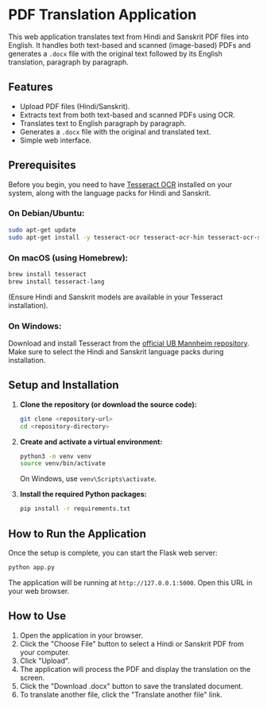 # PDF Translation Application

This web application translates text from Hindi and Sanskrit PDF files into English. It handles both text-based and scanned (image-based) PDFs and generates a `.docx` file with the original text followed by its English translation, paragraph by paragraph.

## Features

-   Upload PDF files (Hindi/Sanskrit).
-   Extracts text from both text-based and scanned PDFs using OCR.
-   Translates text to English paragraph by paragraph.
-   Generates a `.docx` file with the original and translated text.
-   Simple web interface.

## Prerequisites

Before you begin, you need to have [Tesseract OCR](https://github.com/tesseract-ocr/tesseract) installed on your system, along with the language packs for Hindi and Sanskrit.

### On Debian/Ubuntu:
```bash
sudo apt-get update
sudo apt-get install -y tesseract-ocr tesseract-ocr-hin tesseract-ocr-san
```

### On macOS (using Homebrew):
```bash
brew install tesseract
brew install tesseract-lang
```
(Ensure Hindi and Sanskrit models are available in your Tesseract installation).

### On Windows:
Download and install Tesseract from the [official UB Mannheim repository](https://github.com/UB-Mannheim/tesseract/wiki). Make sure to select the Hindi and Sanskrit language packs during installation.

## Setup and Installation

1.  **Clone the repository (or download the source code):**
    ```bash
    git clone <repository-url>
    cd <repository-directory>
    ```

2.  **Create and activate a virtual environment:**
    ```bash
    python3 -m venv venv
    source venv/bin/activate
    ```
    On Windows, use `venv\Scripts\activate`.

3.  **Install the required Python packages:**
    ```bash
    pip install -r requirements.txt
    ```

## How to Run the Application

Once the setup is complete, you can start the Flask web server:

```bash
python app.py
```

The application will be running at `http://127.0.0.1:5000`. Open this URL in your web browser.

## How to Use

1.  Open the application in your browser.
2.  Click the "Choose File" button to select a Hindi or Sanskrit PDF from your computer.
3.  Click "Upload".
4.  The application will process the PDF and display the translation on the screen.
5.  Click the "Download .docx" button to save the translated document.
6.  To translate another file, click the "Translate another file" link.